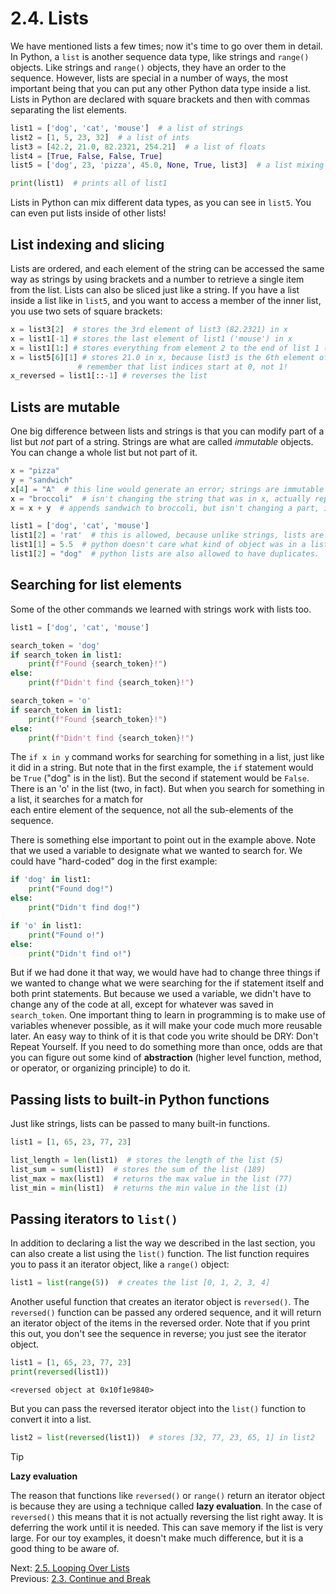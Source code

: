 # 2.4. Lists

We have mentioned lists a few times; now it's time to go over them in detail. In Python, a `list` is another sequence
data type, like strings and `range()` objects. Like strings and `range()` objects, they have an order to the sequence.
However, lists are special in a number of ways, the most important being that you can put any other Python data type
inside a list. Lists in Python are declared with square brackets and then with commas separating the list elements.

```python
list1 = ['dog', 'cat', 'mouse']  # a list of strings
list2 = [1, 5, 23, 32]  # a list of ints
list3 = [42.2, 21.0, 82.2321, 254.21]  # a list of floats
list4 = [True, False, False, True]
list5 = ['dog', 23, 'pizza', 45.0, None, True, list3]  # a list mixing data types

print(list1)  # prints all of list1

```

Lists in Python can mix different data types, as you can see in `list5`. You can even put lists inside of other lists!

## List indexing and slicing

Lists are ordered, and each element of the string can be accessed the same way as strings by using brackets and a number
to retrieve a single item from the list. Lists can also be sliced just like a string. If you have a list inside a list
like in `list5`, and you want to access a member of the inner list, you use two sets of square brackets:

```python
x = list3[2]  # stores the 3rd element of list3 (82.2321) in x
x = list1[-1] # stores the last element of list1 ('mouse') in x
x = list1[1:] # stores everything from element 2 to the end of list 1 (['cat', 'mouse']) in x
x = list5[6][1] # stores 21.0 in x, because list3 is the 6th element of list5, and 21.0 is the 1st element of list3
               # remember that list indices start at 0, not 1!
x_reversed = list1[::-1] # reverses the list
```

## Lists are mutable

One big difference between lists and strings is that you can modify part of a list but _not_ part of a string. Strings are
what are called _immutable_ objects. You can change a whole list but not part of it.

```python
x = "pizza"
y = "sandwich"
x[4] = "A"  # this line would generate an error; strings are immutable and their parts cannot be changed
x = "broccoli"  # isn't changing the string that was in x, actually replacing it entirely
x = x + y  # appends sandwich to broccoli, but isn't changing a part, is again wholly replacing what is stored in x

list1 = ['dog', 'cat', 'mouse']
list1[2] = 'rat'  # this is allowed, because unlike strings, lists are mutable objects
list1[1] = 5.5  # python doesn't care what kind of object was in a list position, you can replace it with another type
list1[2] = "dog"  # python lists are also allowed to have duplicates.
```

## Searching for list elements

Some of the other commands we learned with strings work with lists too.

```python
list1 = ['dog', 'cat', 'mouse']

search_token = 'dog'
if search_token in list1:
    print(f"Found {search_token}!")
else:
    print(f"Didn't find {search_token}!")

search_token = 'o'
if search_token in list1:
    print(f"Found {search_token}!")
else:
    print(f"Didn't find {search_token}!")
```

The `if x in y` command works for searching for something in a list, just like it did in a string. But note that in the
first example, the `if` statement would be `True` ("dog" is in the list). But the second if statement would be `False`.
There is an 'o' in the list (two, in fact). But when you search for something in a list, it searches for a match for  
each entire element of the sequence, not all the sub-elements of the sequence.

There is something else important to point out in the example above. Note that we used a variable to designate what we
wanted to search for. We could have "hard-coded" dog in the first example:

```python
if 'dog' in list1:
    print("Found dog!")
else:
    print("Didn't find dog!")

if 'o' in list1:
    print("Found o!")
else:
    print("Didn't find o!")
```

But if we had done it that way, we would have had to change three things if we wanted to change what we were searching
for the if statement itself and both print statements. But because we used a variable, we didn't have to change any of
the code at all, except for whatever was saved in `search_token`. One important thing to learn in programming is to make
use of variables whenever possible, as it will make your code much more reusable later. An easy way to think of it is that
code you write should be DRY: Don't Repeat Yourself. If you need to do something more than once, odds are that you can figure out some kind of **abstraction** (higher level function, method, or operator, or organizing principle) to do it.

## Passing lists to built-in Python functions

Just like strings, lists can be passed to many built-in functions.

```python
list1 = [1, 65, 23, 77, 23]

list_length = len(list1)  # stores the length of the list (5)
list_sum = sum(list1)  # stores the sum of the list (189)
list_max = max(list1)  # returns the max value in the list (77)
list_min = min(list1)  # returns the min value in the list (1)

```

## Passing iterators to `list()`

In addition to declaring a list the way we described in the last section, you can also create a list using the `list()`
function. The list function requires you to pass it an iterator object, like a `range()` object:

```python
list1 = list(range(5))  # creates the list [0, 1, 2, 3, 4]
```

Another useful function that creates an iterator object is `reversed()`. The `reversed()` function can be passed any ordered
sequence, and it will return an iterator object of the items in the reversed order. Note that if you print this
out, you don't see the sequence in reverse; you just see the iterator object.

```python
list1 = [1, 65, 23, 77, 23]
print(reversed(list1))
```

```text
<reversed object at 0x10f1e9840>
```

But you can pass the reversed iterator object into the `list()` function to convert it into a list.

```python
list2 = list(reversed(list1))  # stores [32, 77, 23, 65, 1] in list2
```

> [!TIP]
>
> **Lazy evaluation**
>
> The reason that functions like `reversed()` or `range()` return an iterator object is because
> they are using a technique called **lazy evaluation**. In the case of `reversed()` this means that it is not actually
> reversing the list right away. It is deferring the work until it is needed. This can save memory if the list is very
> large. For our toy examples, it doesn't make much difference, but it is a good thing to be aware of.

Next: [2.5. Looping Over Lists](2.5.%20List%20Methods.md)<br>
Previous: [2.3. Continue and Break](2.3.%20Continue%20and%20Break.md)
